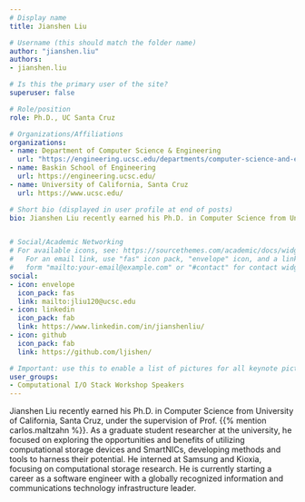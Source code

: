```yaml
---
# Display name
title: Jianshen Liu

# Username (this should match the folder name)
author: "jianshen.liu"
authors:
- jianshen.liu

# Is this the primary user of the site?
superuser: false

# Role/position
role: Ph.D., UC Santa Cruz

# Organizations/Affiliations
organizations:
- name: Department of Computer Science & Engineering
  url: "https://engineering.ucsc.edu/departments/computer-science-and-engineering"
- name: Baskin School of Engineering
  url: https://engineering.ucsc.edu/
- name: University of California, Santa Cruz
  url: https://www.ucsc.edu/

# Short bio (displayed in user profile at end of posts)
bio: Jianshen Liu recently earned his Ph.D. in Computer Science from University of California, Santa Cruz, under the supervision of Prof. {{% mention carlos.maltzahn %}}. As a graduate student researcher at the university, he focused on exploring the opportunities and benefits of utilizing computational storage devices and SmartNICs, developing methods and tools to harness their potential. He interned at Samsung and Kioxia, focusing on computational storage research. He is currently starting a career as a software engineer with a globally recognized information and communications technology infrastructure leader.


# Social/Academic Networking
# For available icons, see: https://sourcethemes.com/academic/docs/widgets/#icons
#   For an email link, use "fas" icon pack, "envelope" icon, and a link in the
#   form "mailto:your-email@example.com" or "#contact" for contact widget.
social:
- icon: envelope
  icon_pack: fas
  link: mailto:jliu120@ucsc.edu
- icon: linkedin
  icon_pack: fab
  link: https://www.linkedin.com/in/jianshenliu/
- icon: github
  icon_pack: fab
  link: https://github.com/ljishen/

# Important: use this to enable a list of pictures for all keynote pictures on the keynote speaker page.
user_groups:
- Computational I/O Stack Workshop Speakers
---
```

Jianshen Liu recently earned his Ph.D. in Computer Science from University of California, Santa Cruz, under the supervision of Prof. {{% mention carlos.maltzahn %}}. As a graduate student researcher at the university, he focused on exploring the opportunities and benefits of utilizing computational storage devices and SmartNICs, developing methods and tools to harness their potential. He interned at Samsung and Kioxia, focusing on computational storage research. He is currently starting a career as a software engineer with a globally recognized information and communications technology infrastructure leader.
